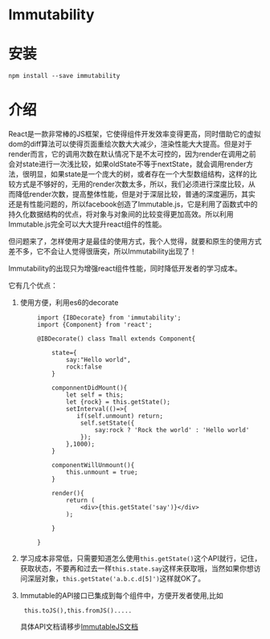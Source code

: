 Immutability
===

安装
===

    npm install --save immutability
    
介绍
===

React是一款非常棒的JS框架，它使得组件开发效率变得更高，同时借助它的虚拟dom的diff算法可以使得页面重绘次数大大减少，渲染性能大大提高。但是对于render而言，它的调用次数在默认情况下是不太可控的，因为render在调用之前会对state进行一次浅比较，如果oldState不等于nextState，就会调用render方法，很明显，如果state是一个庞大的树，或者存在一个大型数组结构，这样的比较方式是不够好的，无用的render次数太多，所以，我们必须进行深度比较，从而降低render次数，提高整体性能，但是对于深层比较，普通的深度遍历，其实还是有性能问题的，所以facebook创造了Immutable.js，它是利用了函数式中的持久化数据结构的优点，将对象与对象间的比较变得更加高效。所以利用Immutable.js完全可以大大提升react组件的性能。

但问题来了，怎样使用才是最佳的使用方式，我个人觉得，就要和原生的使用方式差不多，它不会让人觉得很唐突，所以Immutability出现了！

Immutability的出现只为增强react组件性能，同时降低开发者的学习成本。

它有几个优点：

1. 使用方便，利用es6的decorate
```
	    import {IBDecorate} from 'immutability';
	    import {Component} from 'react';
	    
	    @IBDecorate() class Tmall extends Component{
	    
	    	state={
	    		say:"Hello world",
	    		rock:false
	    	}
	    	
	    	componnentDidMount(){
	    		let self = this;
	    		let {rock} = this.getState();
	    		setInterval(()=>{
	    		   if(self.unmount) return;
	    			self.setState({
	    				say:rock ? 'Rock the world' : 'Hello world'
	    			});
	    		},1000);
	    	}
	    	
	    	componentWillUnmount(){
	    		this.unmount = true;
	    	}
	    
	    	render(){
	    		return (
	    			<div>{this.getState('say')}</div>
	    		);
	    	
	    	}
	    
	    }
```	    
	    
2. 学习成本非常低，只需要知道怎么使用`this.getState()`这个API就行，记住，获取状态，不要再和过去一样`this.state.say`这样来获取哦，当然如果你想访问深层对象，`this.getState('a.b.c.d[5]')`这样就OK了。

3. Immutable的API接口已集成到每个组件中，方便开发者使用,比如

	    this.toJS(),this.fromJS().....
   具体API文档请移步[ImmutableJS文档](https://facebook.github.io/immutable-js/docs)
